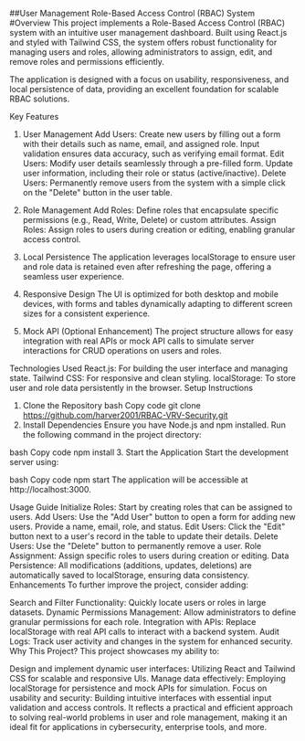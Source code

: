 ##User Management Role-Based Access Control (RBAC) System
#Overview
This project implements a Role-Based Access Control (RBAC) system with an intuitive user management dashboard. Built using React.js and styled with Tailwind CSS, the system offers robust functionality for managing users and roles, allowing administrators to assign, edit, and remove roles and permissions efficiently.

The application is designed with a focus on usability, responsiveness, and local persistence of data, providing an excellent foundation for scalable RBAC solutions.

Key Features
1. User Management
Add Users:
Create new users by filling out a form with their details such as name, email, and assigned role. Input validation ensures data accuracy, such as verifying email format.
Edit Users:
Modify user details seamlessly through a pre-filled form. Update user information, including their role or status (active/inactive).
Delete Users:
Permanently remove users from the system with a simple click on the "Delete" button in the user table.
2. Role Management
Add Roles:
Define roles that encapsulate specific permissions (e.g., Read, Write, Delete) or custom attributes.
Assign Roles:
Assign roles to users during creation or editing, enabling granular access control.
3. Local Persistence
The application leverages localStorage to ensure user and role data is retained even after refreshing the page, offering a seamless user experience.

4. Responsive Design
The UI is optimized for both desktop and mobile devices, with forms and tables dynamically adapting to different screen sizes for a consistent experience.

5. Mock API (Optional Enhancement)
The project structure allows for easy integration with real APIs or mock API calls to simulate server interactions for CRUD operations on users and roles.

Technologies Used
React.js: For building the user interface and managing state.
Tailwind CSS: For responsive and clean styling.
localStorage: To store user and role data persistently in the browser.
Setup Instructions
1. Clone the Repository
bash
Copy code
git clone https://github.com/harver2001/RBAC-VRV-Security.git
2. Install Dependencies
Ensure you have Node.js and npm installed. Run the following command in the project directory:

bash
Copy code
npm install
3. Start the Application
Start the development server using:

bash
Copy code
npm start
The application will be accessible at http://localhost:3000.

Usage Guide
Initialize Roles:
Start by creating roles that can be assigned to users.
Add Users:
Use the "Add User" button to open a form for adding new users. Provide a name, email, role, and status.
Edit Users:
Click the "Edit" button next to a user's record in the table to update their details.
Delete Users:
Use the "Delete" button to permanently remove a user.
Role Assignment:
Assign specific roles to users during creation or editing.
Data Persistence:
All modifications (additions, updates, deletions) are automatically saved to localStorage, ensuring data consistency.
Enhancements
To further improve the project, consider adding:

Search and Filter Functionality: Quickly locate users or roles in large datasets.
Dynamic Permissions Management: Allow administrators to define granular permissions for each role.
Integration with APIs: Replace localStorage with real API calls to interact with a backend system.
Audit Logs: Track user activity and changes in the system for enhanced security.
Why This Project?
This project showcases my ability to:

Design and implement dynamic user interfaces: Utilizing React and Tailwind CSS for scalable and responsive UIs.
Manage data effectively: Employing localStorage for persistence and mock APIs for simulation.
Focus on usability and security: Building intuitive interfaces with essential input validation and access controls.
It reflects a practical and efficient approach to solving real-world problems in user and role management, making it an ideal fit for applications in cybersecurity, enterprise tools, and more.

